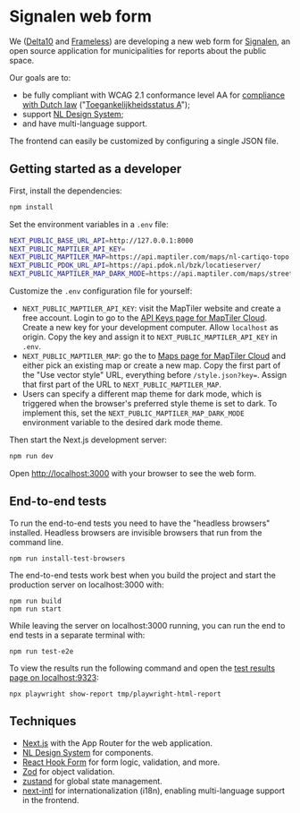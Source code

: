 # Signalen web form

We ([Delta10](https://www.delta10.nl) and [Frameless](https://www.frameless.io)) are developing a new web form for [Signalen](https://www.signalen.org), an open source application for municipalities for reports about the public space.

Our goals are to:

- be fully compliant with WCAG 2.1 conformance level AA for [compliance with Dutch law](https://www.digitoegankelijk.nl/wetgeving/wat-is-verplicht) (<span lang="nl">"[Toegankelijkheidsstatus A](https://www.digitoegankelijk.nl/toegankelijkheidsverklaring/status)"</span>);
- support [NL Design System](https://nldesignsystem.nl);
- and have multi-language support.

The frontend can easily be customized by configuring a single JSON file.

## Getting started as a developer

First, install the dependencies:

```sh
npm install
```

Set the environment variables in a `.env` file:

```sh
NEXT_PUBLIC_BASE_URL_API=http://127.0.0.1:8000
NEXT_PUBLIC_MAPTILER_API_KEY=
NEXT_PUBLIC_MAPTILER_MAP=https://api.maptiler.com/maps/nl-cartiqo-topo
NEXT_PUBLIC_PDOK_URL_API=https://api.pdok.nl/bzk/locatieserver/
NEXT_PUBLIC_MAPTILER_MAP_DARK_MODE=https://api.maptiler.com/maps/streets-v2-dark
```

Customize the `.env` configuration file for yourself:

- `NEXT_PUBLIC_MAPTILER_API_KEY`: visit the MapTiler website and create a free account. Login to go to the [API Keys page for MapTiler Cloud](https://cloud.maptiler.com/account/keys/). Create a new key for your development computer. Allow `localhost` as origin. Copy the key and assign it to `NEXT_PUBLIC_MAPTILER_API_KEY` in `.env`.
- `NEXT_PUBLIC_MAPTILER_MAP`: go the to [Maps page for MapTiler Cloud](https://cloud.maptiler.com/maps/) and either pick an existing map or create a new map. Copy the first part of the "Use vector style" URL, everything before `/style.json?key=`. Assign that first part of the URL to `NEXT_PUBLIC_MAPTILER_MAP`.
- Users can specify a different map theme for dark mode, which is triggered when the browser's preferred style theme is set to dark. To implement this, set the `NEXT_PUBLIC_MAPTILER_MAP_DARK_MODE` environment variable to the desired dark mode theme.

Then start the Next.js development server:

```sh
npm run dev
```

Open [http://localhost:3000](http://localhost:3000) with your browser to see the web form.

## End-to-end tests

To run the end-to-end tests you need to have the "headless browsers" installed. Headless browsers are invisible browsers that run from the command line.

```shell
npm run install-test-browsers
```

The end-to-end tests work best when you build the project and start the production server on localhost:3000 with:

```shell
npm run build
npm run start
```

While leaving the server on localhost:3000 running, you can run the end to end tests in a separate terminal with:

```shell
npm run test-e2e
```

To view the results run the following command and open the [test results page on localhost:9323](http://localhost:9323):

```shell
npx playwright show-report tmp/playwright-html-report
```

## Techniques

- [Next.js](https://nextjs.org) with the App Router for the web application.
- [NL Design System](https://www.nldesignsystem.nl/) for components.
- [React Hook Form](https://react-hook-form.com/) for form logic, validation, and more.
- [Zod](https://zod.dev/) for object validation.
- [zustand](https://zustand-demo.pmnd.rs/) for global state management.
- [next-intl](https://next-intl-docs.vercel.app/) for internationalization (i18n), enabling multi-language support in the frontend.
